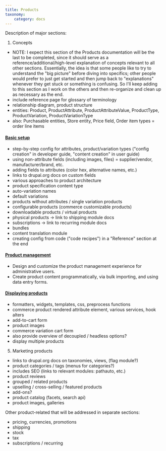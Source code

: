 ```yaml
---
title: Products
taxonomy:
    category: docs
---
```


Description of major sections:

01. Concepts
- NOTE: I expect this section of the Products documentation will be the last to be completed, since it should serve as a reference/additional/high-level explanation of concepts relevant to all other sections. Essentially, the idea is that some people like to try to understand the "big picture" before diving into specifics; other people would prefer to just get started and then jump back to "explanations" whenever they get stuck or something is confusing. So I'll keep adding to this section as I work on the others and then re-organize and clean up as necessary as the end.
- include reference page for glossary of terminology
- relationship diagram, product structure
- entities: Product, ProductAttribute, ProductAttributeValue, ProductType, ProductVariation, ProductVariationType
- also: Purchasable entities, Store entity, Price field, Order item types = order line items

#### [Basic setup](02.basic-setup)
- step-by-step config for attributes, product/variation types ("config creation" in developer guide, "content creation" in user guide)
- using non-attribute fields (including images, files) = supplier/vendor, manufacturer/brand, etc.
- adding fields to attributes (color hex, alternative names, etc.)
- links to drupal.org docs on custom fields
- various approaches to product architecture
- product specification content type
- auto-variation names
- default variations
- products without attributes / single variation products
- configurable products (commerce customizable products)
- downloadable products / virtual products
- physical products -> link to shipping module docs
- subscriptions -> link to recurring module docs
- bundles
- content translation module
- creating config from code ("code recipes") in a "Reference" section at the end

#### [Product management](03.product-management)
- Design and customize the product management experience for administrative users.
- Create product content programmatically, via bulk importing, and using data entry forms.

#### [Displaying products](04.displaying-products)
- formatters, widgets, templates, css, preprocess functions
- commerce product rendered attribute element, various services, hook alters
- add-to-cart form
- product images
- commerce variation cart form
- also provide overview of decoupled / headless options?
- display multiple products

05. Marketing products
- links to drupal.org docs on taxonomies, views, (flag module?)
- product categories / tags (menus for categories?)
- includes SEO (links to relevant modules: pathauto, etc.)
- product reviews
- grouped / related products
- upselling / cross-selling / featured products
- add-ons?
- product catalog (facets, search api)
- product images, galleries


Other product-related that will be addressed in separate sections:
- pricing, currencies, promotions
- shipping
- stock
- tax
- subscriptions / recurring

